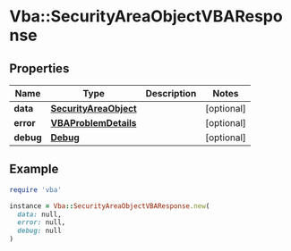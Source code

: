 # Vba::SecurityAreaObjectVBAResponse

## Properties

| Name | Type | Description | Notes |
| ---- | ---- | ----------- | ----- |
| **data** | [**SecurityAreaObject**](SecurityAreaObject.md) |  | [optional] |
| **error** | [**VBAProblemDetails**](VBAProblemDetails.md) |  | [optional] |
| **debug** | [**Debug**](Debug.md) |  | [optional] |

## Example

```ruby
require 'vba'

instance = Vba::SecurityAreaObjectVBAResponse.new(
  data: null,
  error: null,
  debug: null
)
```

